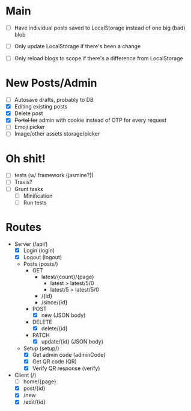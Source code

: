 # Main
- [ ] Have individual posts saved to LocalStorage instead of one big (bad) blob
- [ ] Only update LocalStorage if there's been a change
- [ ] Only reload blogs to scope if there's a difference from LocalStorage


# New Posts/Admin
- [ ] Autosave drafts, probably to DB
- [x] Editing existing posts
- [x] Delete post
- [x] ~~Portal for~~ admin with cookie instead of OTP for every request
- [ ] Emoji picker
- [ ] Image/other assets storage/picker

# Oh shit!
- [ ] tests (w/ framework (jasmine?))
- [ ] Travis?
- [ ] Grunt tasks
  - [ ] Minification
  - [ ] Run tests

# Routes
- Server (/api/)
  - [x] Login (login)
  - [x] Logout (logout)

  - Posts (posts/)
    - GET
      - latest/{count}/{page}
        - latest > latest/5/0
        - latest/5 > latest/5/0
      - /{id}
      - /since/{id}
    - POST
      - [x] new (JSON body)
    - DELETE
      - [x] delete/{id}
    - PATCH
      - [x] update/{id} (JSON body)
    
  - Setup (setup/)
    - [x] Get admin code (adminCode)
    - [x] Get QR code (QR)
    - [x] Verify QR response (verify)

- Client (/)
  - [ ] home/{page}
  - [x] post/{id}
  - [x] /new
  - [x] /edit/{id}